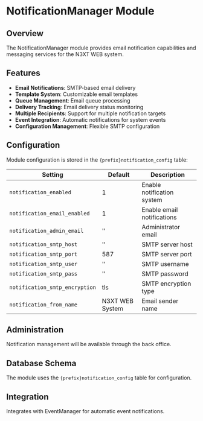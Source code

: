 # NotificationManager Module

## Overview
The NotificationManager module provides email notification capabilities and messaging services for the N3XT WEB system.

## Features
- **Email Notifications**: SMTP-based email delivery
- **Template System**: Customizable email templates
- **Queue Management**: Email queue processing
- **Delivery Tracking**: Email delivery status monitoring
- **Multiple Recipients**: Support for multiple notification targets
- **Event Integration**: Automatic notifications for system events
- **Configuration Management**: Flexible SMTP configuration

## Configuration
Module configuration is stored in the `{prefix}notification_config` table:

| Setting | Default | Description |
|---------|---------|-------------|
| `notification_enabled` | 1 | Enable notification system |
| `notification_email_enabled` | 1 | Enable email notifications |
| `notification_admin_email` | '' | Administrator email |
| `notification_smtp_host` | '' | SMTP server host |
| `notification_smtp_port` | 587 | SMTP server port |
| `notification_smtp_user` | '' | SMTP username |
| `notification_smtp_pass` | '' | SMTP password |
| `notification_smtp_encryption` | tls | SMTP encryption type |
| `notification_from_name` | N3XT WEB System | Email sender name |

## Administration
Notification management will be available through the back office.

## Database Schema
The module uses the `{prefix}notification_config` table for configuration.

## Integration
Integrates with EventManager for automatic event notifications.